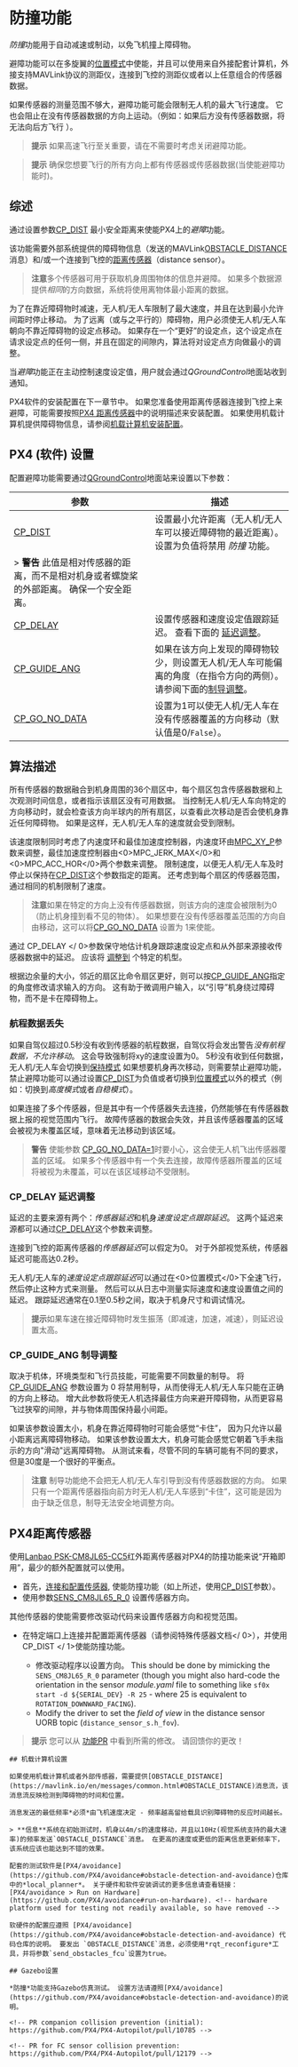# 防撞功能

*防撞*功能用于自动减速或制动，以免飞机撞上障碍物。

避障功能可以在多旋翼的[位置模式](../flight_modes/position_mc.md)中使能，并且可以使用来自外接配套计算机，外接支持MAVLink协议的测距仪，连接到飞控的测距仪或者以上任意组合的传感器数据。

如果传感器的测量范围不够大，避障功能可能会限制无人机的最大飞行速度。 它也会阻止在没有传感器数据的方向上运动。（例如：如果后方没有传感器数据，将无法向后方飞行 ）。

> **提示** 如果高速飞行至关重要，请在不需要时考虑关闭避障功能。

<span></span>

> **提示** 确保您想要飞行的所有方向上都有传感器或传感器数据(当使能避障功能时)。

## 综述

通过设置参数[CP_DIST](#CP_DIST) 最小安全距离来使能PX4上的*避障*功能。

该功能需要外部系统提供的障碍物信息（发送的MAVLink[OBSTACLE_DISTANCE](https://mavlink.io/en/messages/common.html#OBSTACLE_DISTANCE)消息）和/或一个连接到飞控的[距离传感器](../sensor/rangefinders.md)（distance sensor）。

> **注意**多个传感器可用于获取机身周围物体的信息并避障。 如果多个数据源提供*相同*的方向数据，系统将使用离物体最小距离的数据。

为了在靠近障碍物时减速，无人机/无人车限制了最大速度，并且在达到最小允许间距时停止移动。 为了远离（或与之平行的）障碍物，用户必须使无人机/无人车朝向不靠近障碍物的设定点移动。 如果存在一个“更好”的设定点，这个设定点在请求设定点的任何一侧，并且在固定的间隙内，算法将对设定点方向做最小的调整。

当*避障*功能正在主动控制速度设定值，用户就会通过*QGroundControl*地面站收到通知。

PX4软件的安装配置在下一章节中。 如果您准备使用距离传感器连接到飞控上来避障，可能需要按照[PX4 距离传感器](#rangefinder)中的说明描述来安装配置。 如果使用机载计算机提供障碍物信息，请参阅[机载计算机安装配置](#companion)。

## PX4 (软件) 设置

配置避障功能需要通过[QGroundControl](../advanced_config/parameters.md)地面站来设置以下参数：

| 参数                                                                                                  | 描述                                                                                                    |
| --------------------------------------------------------------------------------------------------- | ----------------------------------------------------------------------------------------------------- |
| <span id="CP_DIST"></span>[CP_DIST](../advanced_config/parameter_reference.md#CP_DIST)               | 设置最小允许距离（无人机/无人车可以接近障碍物的最近距离）。 设置为负值将禁用 *防撞* 功能。   
> **警告** 此值是相对传感器的距离，而不是相对机身或者螺旋桨的外部距离。 确保一个安全距离。 |
| <span id="CP_DELAY"></span>[CP_DELAY](../advanced_config/parameter_reference.md#CP_DELAY)             | 设置传感器和速度设定值跟踪延迟。 查看下面的 [延迟调整](#delay_tuning)。                                                         |
| <span id="CP_GUIDE_ANG"></span>[CP_GUIDE_ANG](../advanced_config/parameter_reference.md#CP_GUIDE_ANG)   | 如果在该方向上发现的障碍物较少，则设置无人机/无人车可能偏离的角度（在指令方向的两侧）。 请参阅下面的[制导调整](#angle_change_tuning)。                      |
| <span id="CP_GO_NO_DATA"></span>[CP_GO_NO_DATA](../advanced_config/parameter_reference.md#CP_GO_NO_DATA) | 设置为1可以使无人机/无人车在没有传感器覆盖的方向移动（默认值是0/`False`）。                                                           |

<span id="algorithm"></span>

## 算法描述

所有传感器的数据融合到机身周围的36个扇区中，每个扇区包含传感器数据和上次观测时间信息，或者指示该扇区没有可用数据。 当控制无人机/无人车向特定的方向移动时，就会检查该方向半球内的所有扇区，以查看此次移动是否会使机身靠近任何障碍物。 如果是这样，无人机/无人车的速度就会受到限制。

该速度限制同时考虑了内速度环和最佳加速度控制器，内速度环由[MPC_XY_P](../advanced_config/parameter_reference.md#MPC_XY_P)参数来调整，最佳加速度控制器由<0>MPC_JERK_MAX</0>和<0>MPC_ACC_HOR</0>两个参数来调整。 限制速度，以便无人机/无人车及时停止以保持在[CP_DIST](#CP_DIST)这个参数指定的距离。 还考虑到每个扇区的传感器范围，通过相同的机制限制了速度。

> **注意**如果在特定的方向上没有传感器数据，则该方向的速度会被限制为0（防止机身撞到看不见的物体）。 如果想要在没有传感器覆盖范围的方向自由移动，这可以将[CP_GO_NO_DATA](#CP_GO_NO_DATA) 设置为 1来使能。

通过 CP_DELAY </ 0>参数保守地估计机身跟踪速度设定点和从外部来源接收传感器数据中的延迟。 应该将 [调整到](#delay_tuning) 个特定的机型。</p> 

根据边余量的大小，邻近的扇区比命令扇区更好，则可以按[CP_GUIDE_ANG](#CP_GUIDE_ANG)指定的角度修改请求输入的方向。 这有助于微调用户输入，以“引导”机身绕过障碍物，而不是卡在障碍物上。

<span id="data_loss"></span>

### 航程数据丢失

如果自驾仪超过0.5秒没有收到传感器的航程数据，自驾仪将会发出警告*没有航程数据，不允许移动*。 这会导致强制将xy的速度设置为0。 5秒没有收到任何数据，无人机/无人车会切换到[保持模式](../flight_modes/hold.md) 如果想要机身再次移动，则需要禁止避障功能，禁止避障功能可以通过设置[CP_DIST](#CP_DIST)为负值或者切换到[位置模式](../flight_modes/position_mc.md)以外的模式（例如：切换到*高度模式*或者*自稳模式*）。

如果连接了多个传感器，但是其中有一个传感器失去连接，仍然能够在有传感器数据上报的视觉范围内飞行。 故障传感器的数据会失效，并且该传感器覆盖的区域会被视为未覆盖区域，意味着无法移动到该区域。

> **警告** 使能参数 [CP_GO_NO_DATA=1](#CP_GO_NO_DATA)时要小心，这会使无人机飞出传感器覆盖的区域。 如果多个传感器中有一个失去连接，故障传感器所覆盖的区域将被视为未覆盖，可以在该区域移动不受限制。

<span id="delay_tuning"></span>

### CP_DELAY 延迟调整

延迟的主要来源有两个：*传感器延迟*和机身*速度设定点跟踪延迟*。 这两个延迟来源都可以通过[CP_DELAY](#CP_DELAY)这个参数来调整。

连接到飞控的距离传感器的*传感器延迟*可以假定为0。 对于外部视觉系统，传感器延迟可能高达0.2秒。

无人机/无人车的*速度设定点跟踪延迟*可以通过在<0>位置模式</0>下全速飞行，然后停止这种方式来测量。 然后可以从日志中测量实际速度和速度设置值之间的延迟。 跟踪延迟通常在0.1至0.5秒之间，取决于机身尺寸和调试情况。

> **提示**如果车速在接近障碍物时发生振荡（即减速，加速，减速），则延迟设置太高。

<span id="angle_change_tuning"></span>

### CP_GUIDE_ANG 制导调整

取决于机体，环境类型和飞行员技能，可能需要不同数量的制导。 将 [CP_GUIDE_ANG](#CP_GUIDE_ANG) 参数设置为 0 将禁用制导，从而使得无人机/无人车只能在正确的方向上移动。 增大此参数将使无人机选择最佳方向来避开障碍物，从而更容易飞过狭窄的间隙，并与物体周围保持最小间距。

如果该参数设置太小，机身在靠近障碍物时可能会感觉“卡住”， 因为只允许以最小距离远离障碍物移动。 如果该参数设置太大，机身可能会感觉它朝着飞手未指示的方向"滑动"远离障碍物。 从测试来看，尽管不同的车辆可能有不同的要求，但是30度是一个很好的平衡点。

> **注意** 制导功能绝不会把无人机/无人车引导到没有传感器数据的方向。 如果只有一个距离传感器指向前方时无人机/无人车感到“卡住”，这可能是因为由于缺乏信息，制导无法安全地调整方向。

<span id="rangefinder"></span>

## PX4距离传感器

使用[Lanbao PSK-CM8JL65-CC5](../sensor/cm8jl65_ir_distance_sensor.md)红外距离传感器对PX4的防撞功能来说“开箱即用”，最少的额外配置就可以使用。

- 首先，[连接和配置传感器](../sensor/cm8jl65_ir_distance_sensor.md), 使能防撞功能（如上所述，使用[CP_DIST](#CP_DIST)参数）。
- 使用参数[SENS_CM8JL65_R_0](../advanced_config/parameter_reference.md#SENS_CM8JL65_R_0) 设置传感器方向。

其他传感器的使能需要修改驱动代码来设置传感器方向和视觉范围。

- 在特定端口上连接并配置距离传感器（请参阅特殊传感器文档</ 0>），并使用 CP_DIST </ 1>使能防撞功能。</li> 
    
    - 修改驱动程序以设置方向。 This should be done by mimicking the `SENS_CM8JL65_R_0` parameter (though you might also hard-code the orientation in the sensor *module.yaml* file to something like `sf0x start -d ${SERIAL_DEV} -R 25` - where 25 is equivalent to `ROTATION_DOWNWARD_FACING`).
    - Modify the driver to set the *field of view* in the distance sensor UORB topic (`distance_sensor_s.h_fov`).</ul> 
    
    > **提示** 您可以从 [功能PR](https://github.com/PX4/PX4-Autopilot/pull/12179) 中看到所需的修改。 请回馈你的更改！
    
    

<span id="companion"></span>

    
    ## 机载计算机设置
    
    如果使用机载计算机或者外部传感器，需要提供[OBSTACLE_DISTANCE](https://mavlink.io/en/messages/common.html#OBSTACLE_DISTANCE)消息流，该消息流反映检测到障碍物的时间和位置。
    
    消息发送的最低频率*必须*由飞机速度决定 - 频率越高留给载具识别障碍物的反应时间越长。
    
    > **信息**系统在初始测试时，机身以4m/s的速度移动，并且以10Hz(视觉系统支持的最大速率)的频率发送`OBSTACLE_DISTANCE`消息。 在更高的速度或更低的距离信息更新频率下，该系统应该也能达到不错的效果。
    
    配套的测试软件是[PX4/avoidance](https://github.com/PX4/avoidance#obstacle-detection-and-avoidance)仓库中的*local_planner*。 关于硬件和软件安装调试的更多信息请查看链接：[PX4/avoidance > Run on Hardware](https://github.com/PX4/avoidance#run-on-hardware). <!-- hardware platform used for testing not readily available, so have removed -->
    
    软硬件的配置应遵照 [PX4/avoidance](https://github.com/PX4/avoidance#obstacle-detection-and-avoidance) 代码仓库的说明。 要发出 `OBSTACLE_DISTANCE`消息，必须使用*rqt_reconfigure*工具，并将参数`send_obstacles_fcu`设置为true。
    
    ## Gazebo设置
    
    *防撞*功能支持Gazebo仿真测试。 设置方法请遵照[PX4/avoidance](https://github.com/PX4/avoidance#obstacle-detection-and-avoidance)的说明。
    
    <!-- PR companion collision prevention (initial): https://github.com/PX4/PX4-Autopilot/pull/10785 -->
    
    <!-- PR for FC sensor collision prevention: https://github.com/PX4/PX4-Autopilot/pull/12179 -->